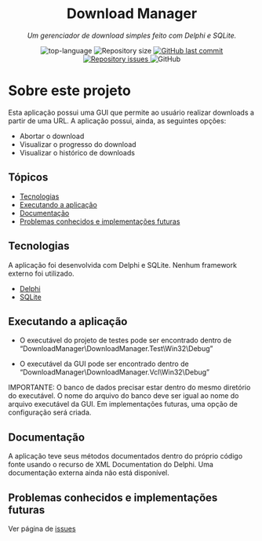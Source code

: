 <h1 align="center">Download Manager</h1>
<p align="center"><i>Um gerenciador de download simples feito com Delphi e SQLite.</i></p>

<p align="center" display="inline-block">
  <img src="https://img.shields.io/github/languages/top/ozmartins/downloadmanager" alt="top-language"/>  
  <img alt="Repository size" src="https://img.shields.io/github/repo-size/ozmartins/downloadmanager.svg">
  <a href="https://github.com/ozmartins/downloadmanager/commits/main">
    <img alt="GitHub last commit" src="https://img.shields.io/github/last-commit/ozmartins/downloadmanager.svg">
  </a>
  <a href="https://github.com/ozmartins/downloadmanager/issues">
    <img alt="Repository issues" src="https://img.shields.io/github/issues/ozmartins/downloadmanager.svg">
  </a>
  <img alt="GitHub" src="https://img.shields.io/github/license/ozmartins/downloadmanager.svg">
  </p>
</p>

# Sobre este projeto
Esta aplicação possui uma GUI que permite ao usuário realizar downloads a partir de uma URL. A aplicação possui, ainda, as seguintes opções:
- Abortar o download
- Visualizar o progresso do download 
- Visualizar o histórico de downloads

## Tópicos

 - [Tecnologias](#tecnologias)
 - [Executando a aplicação](#executando-a-aplicação)
 - [Documentação](#documentação)
 - [Problemas conhecidos e implementações futuras](#problemas-conhecidos-e-implementações-futuras)
 
## Tecnologias
A aplicação foi desenvolvida com Delphi e SQLite. Nenhum framework externo foi utilizado.

 - [Delphi](https://www.embarcadero.com/products/delphi)
 - [SQLite](https://sqlite.org/index.html)

## Executando a aplicação
- O executável do projeto de testes pode ser encontrado dentro de “DownloadManager\DownloadManager.Test\Win32\Debug”

- O executável da GUI pode ser encontrado dentro de “DownloadManager\DownloadManager.Vcl\Win32\Debug”

IMPORTANTE: O banco de dados precisar estar dentro do mesmo diretório do executável. O nome do arquivo do banco deve ser igual ao nome do arquivo executável da GUI. Em implementações futuras, uma opção de configuração será criada.

## Documentação
A aplicação teve seus métodos documentados dentro do próprio código fonte usando o recurso de XML Documentation do Delphi. Uma documentação externa ainda não está disponível.

## Problemas conhecidos e implementações futuras
Ver página de [issues](https://github.com/ozmartins/DownloadManager/issues)
